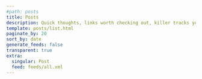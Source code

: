 ```yaml
---
#path: posts
title: Posts
description: Quick thoughts, links worth checking out, killer tracks you may have missed, and a bit of malarkey.
template: posts/list.html
paginate_by: 20
sort_by: date
generate_feeds: false
transparent: true
extra:
  singular: Post
  feed: feeds/all.xml
---
```

